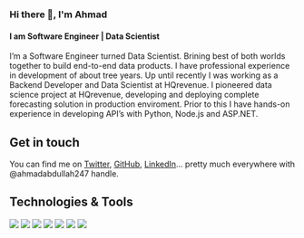 ### Hi there 👋, I'm Ahmad
#### I am Software Engineer | Data Scientist 
I’m a Software Engineer turned Data Scientist. Brining best of both worlds together to build end-to-end data products. I have professional experience in development of about tree years. Up until recently I was working as a Backend Developer and Data Scientist at HQrevenue. I pioneered data science project at HQrevenue, developing and deploying complete forecasting solution in production enviroment. Prior to this I have hands-on experience in developing API’s with Python, Node.js and ASP.NET.

## Get in touch
You can find me on [Twitter](https://twitter.com/http://twitter.com/ahmadabdullah02), [GitHub](http://github.com/ahmadabdullah247), [LinkedIn](https://www.linkedin.com/in/http://linkedin.com/in/ahmadabdullah247/)… pretty much everywhere with @ahmadabdullah247 handle.

## Technologies & Tools
![](https://img.shields.io/badge/IDE-VScode-informational?style=flat&logo=visual%20studio%20code&logoColor=white&color=2bbc8a)
![](https://img.shields.io/badge/Code-Python-informational?style=flat&logo=python&logoColor=white&color=2bbc8a)
![](https://img.shields.io/badge/Code-JavaScript-informational?style=flat&logo=javascript&logoColor=white&color=2bbc8a)
![](https://img.shields.io/badge/Deploy-Azure-informational?style=flat&logo=microsoft%20azure&logoColor=white&color=2bbc8a)
![](https://img.shields.io/badge/Deploy-Heruko-informational?style=flat&logo=heroku&logoColor=white&color=2bbc8a)
![](https://img.shields.io/badge/Framework-Flask-informational?style=flat&logo=flask&logoColor=white&color=2bbc8a)
![](https://img.shields.io/badge/Framework-Node.js-informational?style=flat&logo=node.js&logoColor=white&color=2bbc8a)






